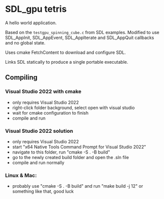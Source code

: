 # SDL_gpu tetris
A hello world application.

Based on the `testgpu_spinning_cube.c` from SDL examples. Modified to use SDL_AppInit, SDL_AppEvent, SDL_AppIterate and SDL_AppQuit callbacks and no global state.

Uses cmake FetchContent to download and configure SDL.

Links SDL statically to produce a single portable executable.

## Compiling
### Visual Studio 2022 with cmake
 * only requires Visual Studio 2022
 * right-click folder background, select open with visual studio
 * wait for cmake configuration to finish
 * compile and run
### Visual Studio 2022 solution
 * only requires Visual Studio 2022
 * start "x64 Native Tools Command Prompt for Visual Studio 2022"
 * navigate to this folder, run "cmake -S . -B build"
 * go to the newly created build folder and open the .sln file
 * compile and run normally
### Linux & Mac:
 * probably use "cmake -S . -B build" and run "make build -j 12" or something like that, good luck
